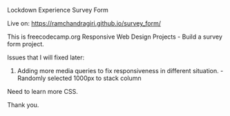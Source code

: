 Lockdown Experience Survey Form

Live on: https://ramchandragiri.github.io/survey_form/

This is freecodecamp.org Responsive Web Design Projects - Build a survey form project.

Issues that I will fixed later:

1. Adding more media queries to fix responsiveness in different situation. -Randomly selected 1000px to stack column

Need to learn more CSS. 

Thank you.
